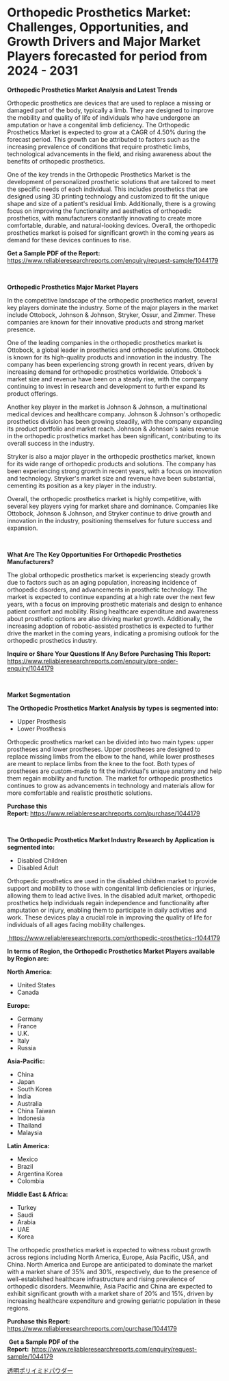 <p><h1>Orthopedic Prosthetics Market: Challenges, Opportunities, and Growth Drivers and Major Market Players forecasted for period from 2024 - 2031</h1></p><p><strong>Orthopedic Prosthetics Market Analysis and Latest Trends</strong></p>
<p><p>Orthopedic prosthetics are devices that are used to replace a missing or damaged part of the body, typically a limb. They are designed to improve the mobility and quality of life of individuals who have undergone an amputation or have a congenital limb deficiency. The Orthopedic Prosthetics Market is expected to grow at a CAGR of 4.50% during the forecast period. This growth can be attributed to factors such as the increasing prevalence of conditions that require prosthetic limbs, technological advancements in the field, and rising awareness about the benefits of orthopedic prosthetics.</p><p>One of the key trends in the Orthopedic Prosthetics Market is the development of personalized prosthetic solutions that are tailored to meet the specific needs of each individual. This includes prosthetics that are designed using 3D printing technology and customized to fit the unique shape and size of a patient's residual limb. Additionally, there is a growing focus on improving the functionality and aesthetics of orthopedic prosthetics, with manufacturers constantly innovating to create more comfortable, durable, and natural-looking devices. Overall, the orthopedic prosthetics market is poised for significant growth in the coming years as demand for these devices continues to rise.</p></p>
<p><strong>Get a Sample PDF of the Report:&nbsp;</strong> <a href="https://www.reliableresearchreports.com/enquiry/request-sample/1044179">https://www.reliableresearchreports.com/enquiry/request-sample/1044179</a></p>
<p>&nbsp;</p>
<p><strong>Orthopedic Prosthetics Major Market Players</strong></p>
<p><p>In the competitive landscape of the orthopedic prosthetics market, several key players dominate the industry. Some of the major players in the market include Ottobock, Johnson & Johnson, Stryker, Ossur, and Zimmer. These companies are known for their innovative products and strong market presence.</p><p>One of the leading companies in the orthopedic prosthetics market is Ottobock, a global leader in prosthetics and orthopedic solutions. Ottobock is known for its high-quality products and innovation in the industry. The company has been experiencing strong growth in recent years, driven by increasing demand for orthopedic prosthetics worldwide. Ottobock's market size and revenue have been on a steady rise, with the company continuing to invest in research and development to further expand its product offerings.</p><p>Another key player in the market is Johnson & Johnson, a multinational medical devices and healthcare company. Johnson & Johnson's orthopedic prosthetics division has been growing steadily, with the company expanding its product portfolio and market reach. Johnson & Johnson's sales revenue in the orthopedic prosthetics market has been significant, contributing to its overall success in the industry.</p><p>Stryker is also a major player in the orthopedic prosthetics market, known for its wide range of orthopedic products and solutions. The company has been experiencing strong growth in recent years, with a focus on innovation and technology. Stryker's market size and revenue have been substantial, cementing its position as a key player in the industry.</p><p>Overall, the orthopedic prosthetics market is highly competitive, with several key players vying for market share and dominance. Companies like Ottobock, Johnson & Johnson, and Stryker continue to drive growth and innovation in the industry, positioning themselves for future success and expansion.</p></p>
<p>&nbsp;</p>
<p><strong>What Are The Key Opportunities For Orthopedic Prosthetics Manufacturers?</strong></p>
<p><p>The global orthopedic prosthetics market is experiencing steady growth due to factors such as an aging population, increasing incidence of orthopedic disorders, and advancements in prosthetic technology. The market is expected to continue expanding at a high rate over the next few years, with a focus on improving prosthetic materials and design to enhance patient comfort and mobility. Rising healthcare expenditure and awareness about prosthetic options are also driving market growth. Additionally, the increasing adoption of robotic-assisted prosthetics is expected to further drive the market in the coming years, indicating a promising outlook for the orthopedic prosthetics industry.</p></p>
<p><strong>Inquire or Share Your Questions If Any Before Purchasing This Report:</strong> <a href="https://www.reliableresearchreports.com/enquiry/pre-order-enquiry/1044179">https://www.reliableresearchreports.com/enquiry/pre-order-enquiry/1044179</a></p>
<p>&nbsp;</p>
<p><strong>Market Segmentation</strong></p>
<p><strong>The Orthopedic Prosthetics Market Analysis by types is segmented into:</strong></p>
<p><ul><li>Upper Prosthesis</li><li>Lower Prosthesis</li></ul></p>
<p><p>Orthopedic prosthetics market can be divided into two main types: upper prostheses and lower prostheses. Upper prostheses are designed to replace missing limbs from the elbow to the hand, while lower prostheses are meant to replace limbs from the knee to the foot. Both types of prostheses are custom-made to fit the individual's unique anatomy and help them regain mobility and function. The market for orthopedic prosthetics continues to grow as advancements in technology and materials allow for more comfortable and realistic prosthetic solutions.</p></p>
<p><strong>Purchase this Report:&nbsp;</strong><a href="https://www.reliableresearchreports.com/purchase/1044179">https://www.reliableresearchreports.com/purchase/1044179</a></p>
<p>&nbsp;</p>
<p><strong>The Orthopedic Prosthetics Market Industry Research by Application is segmented into:</strong></p>
<p><ul><li>Disabled Children</li><li>Disabled Adult</li></ul></p>
<p><p>Orthopedic prosthetics are used in the disabled children market to provide support and mobility to those with congenital limb deficiencies or injuries, allowing them to lead active lives. In the disabled adult market, orthopedic prosthetics help individuals regain independence and functionality after amputation or injury, enabling them to participate in daily activities and work. These devices play a crucial role in improving the quality of life for individuals of all ages facing mobility challenges.</p></p>
<p><a href="https://www.reliableresearchreports.com/orthopedic-prosthetics-r1044179">&nbsp;https://www.reliableresearchreports.com/orthopedic-prosthetics-r1044179</a></p>
<p><strong>In terms of Region, the Orthopedic Prosthetics Market Players available by Region are:</strong></p>
<p>
    <p> <strong> North America: </strong>
        <ul>
            <li>United States</li>
            <li>Canada</li>
        </ul>
        </p> 
    <p> <strong> Europe: </strong>
        <ul>
            <li>Germany</li>
            <li>France</li>
            <li>U.K.</li>
            <li>Italy</li>
            <li>Russia</li>
        </ul>
        </p> 
    <p> <strong> Asia-Pacific: </strong>
        <ul>
            <li>China</li>
            <li>Japan</li>
            <li>South Korea</li>
            <li>India</li>
            <li>Australia</li>
            <li>China Taiwan</li>
            <li>Indonesia</li>
            <li>Thailand</li>
            <li>Malaysia</li>
        </ul>
        </p> 
    <p> <strong> Latin America: </strong>
        <ul>
            <li>Mexico</li>
            <li>Brazil</li>
            <li>Argentina Korea</li>
            <li>Colombia</li>
        </ul>
        </p> 
    <p> <strong> Middle East & Africa: </strong>
        <ul>
            <li>Turkey</li>
            <li>Saudi</li>
            <li>Arabia</li>
            <li>UAE</li>
            <li>Korea</li>
        </ul>
    </p>
    </p>
<p><p>The orthopedic prosthetics market is expected to witness robust growth across regions including North America, Europe, Asia Pacific, USA, and China. North America and Europe are anticipated to dominate the market with a market share of 35% and 30%, respectively, due to the presence of well-established healthcare infrastructure and rising prevalence of orthopedic disorders. Meanwhile, Asia Pacific and China are expected to exhibit significant growth with a market share of 20% and 15%, driven by increasing healthcare expenditure and growing geriatric population in these regions.</p></p>
<p><strong>Purchase this Report: </strong><a href="https://www.reliableresearchreports.com/purchase/1044179">https://www.reliableresearchreports.com/purchase/1044179</a></p>
<p>&nbsp;<strong>Get a Sample PDF of the Report:&nbsp;&nbsp;</strong><a href="https://www.reliableresearchreports.com/enquiry/request-sample/1044179">https://www.reliableresearchreports.com/enquiry/request-sample/1044179</a></p>
<p><strong></strong></p>
<p><p><a href="https://github.com/leigh4852023/Market-Research-Report-List-1/blob/main/1521695166930.md">透明ポリイミドパウダー</a></p></p>